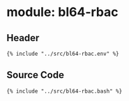 # module: bl64-rbac

## Header

```shell
{% include "../src/bl64-rbac.env" %}
```

## Source Code

```shell
{% include "../src/bl64-rbac.bash" %}
```
